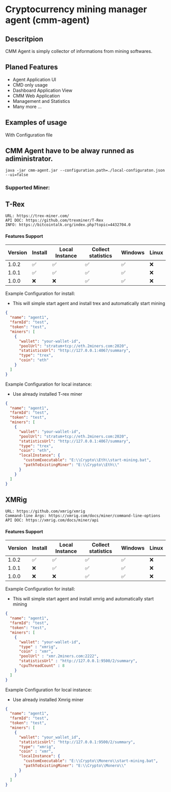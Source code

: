 # Cryptocurrency mining manager agent (cmm-agent)

## Descritpion
CMM Agent is simply collector of informations from mining softwares.

## Planed Features
- Agent Application UI
- CMD only usage
- Dashboard Application View
- CMM Web Application
- Management and Statistics
- Many more ...

## Examples of usage 

With Configuration file
## CMM Agent have to be alway runned as adiministrator.
```
java -jar cmm-agent.jar --configuration.path=./local-configuraton.json --ui=false 
```

### Supported Miner:

## T-Rex
    URL: https://trex-miner.com/
    API DOC: https://github.com/trexminer/T-Rex
    INFO: https://bitcointalk.org/index.php?topic=4432704.0

#### Features Support

| Version | Install            | Local Instance     | Collect statistics | Windows            | Linux |
| ------- | -------------------| -------------------| -------------------| ------------------ | ----- |
| 1.0.2   | :white_check_mark: | :white_check_mark: | :white_check_mark: | :white_check_mark: | :x:   | 
| 1.0.1   | :white_check_mark: | :white_check_mark: | :white_check_mark: | :white_check_mark: | :x:   |  
| 1.0.0   | :x:                | :x:                | :white_check_mark: | :white_check_mark: | :x:   |
    
Example Configuration for install:
- This will simple start agent and install trex and automatically start mining

```json
{
  "name": "agent1",
  "farmId": "test",
  "token": "test",
  "miners": [
    {
      "wallet": "your-wallet-id",
      "poolUrl": "stratum+tcp://eth.2miners.com:2020",
      "statisticsUrl": "http://127.0.0.1:4067/summary",
      "type": "trex",
      "coin": "eth"
    }
  ]
}
```
Example Configuration for local instance:
- Use already installed T-rex miner

```json
{
  "name": "agent1",
  "farmId": "test",
  "token": "test",
  "miners": [
    {
      "wallet": "your-wallet-id",
      "poolUrl": "stratum+tcp://eth.2miners.com:2020",
      "statisticsUrl": "http://127.0.0.1:4067/summary",
      "type": "trex",
      "coin": "eth",
      "localInstance": {
        "customExecutable": "E:\\Crypto\\Eth\\start-mining.bat",
        "pathToExistingMiner": "E:\\Crypto\\Eth\\"
      }
    }
  ]
}
```

## XMRig
    URL: https://github.com/xmrig/xmrig
    Command-line Args: https://xmrig.com/docs/miner/command-line-options
    API DOC: https://xmrig.com/docs/miner/api

 #### Features Support

| Version | Install            | Local Instance     | Collect statistics | Windows            | Linux |
| ------- | -------------------| -------------------| -------------------| ------------------ | ----- |
| 1.0.2   | :white_check_mark: | :white_check_mark: | :white_check_mark: | :white_check_mark: | :x:   |
| 1.0.1   | :x:                | :white_check_mark: | :white_check_mark: | :white_check_mark: | :x:   |  
| 1.0.0   | :x:                | :x:                | :white_check_mark: | :white_check_mark: | :x:   |

Example Configuration for install:
- This will simple start agent and install xmrig and automatically start mining

```json
{
  "name": "agent1",
  "farmId": "test",
  "token": "test",
  "miners": [
    {
      "wallet": "your-wallet-id",
      "type" : "xmrig",
      "coin" : "xmr",
      "poolUrl" : "xmr.2miners.com:2222",
      "statisticsUrl" : "http://127.0.0.1:9500/2/summary",
      "cpuThreadCount" : 8
    }
  ]
}
```

Example Configuration for local instance:
- Use already installed Xmrig miner

```json
{
  "name": "agent1",
  "farmId": "test",
  "token": "test",
  "miners": [
    {
      "wallet": "your_wallet_id",
      "statisticsUrl": "http://127.0.0.1:9500/2/summary",
      "type": "xmrig",
      "coin" : "xmr",
      "localInstance": {
        "customExecutable": "E:\\Crypto\\Monero\\start-mining.bat",
        "pathToExistingMiner": "E:\\Crypto\\Monero\\"
      }
    }
  ]
}
```

